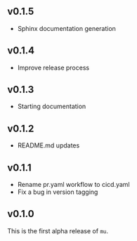 ## v0.1.5

* Sphinx documentation generation

## v0.1.4

* Improve release process

## v0.1.3

* Starting documentation

## v0.1.2

* README.md updates

## v0.1.1

* Rename pr.yaml workflow to cicd.yaml
* Fix a bug in version tagging

## v0.1.0

This is the first alpha release of `mu`.
